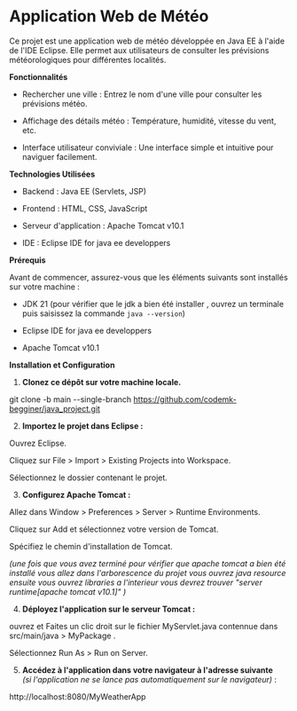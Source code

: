 # Application Web de Météo

Ce projet est une application web de météo développée en Java EE à l'aide de l'IDE Eclipse. Elle permet aux utilisateurs de consulter les prévisions météorologiques pour différentes localités.

__Fonctionnalités__

* Rechercher une ville : Entrez le nom d'une ville pour consulter les prévisions météo.

* Affichage des détails météo : Température, humidité, vitesse du vent, etc.

* Interface utilisateur conviviale : Une interface simple et intuitive pour naviguer facilement.


__Technologies Utilisées__

* Backend : Java EE (Servlets, JSP)

* Frontend : HTML, CSS, JavaScript

* Serveur d'application : Apache Tomcat v10.1

* IDE : Eclipse IDE for java ee developpers 




__Prérequis__

Avant de commencer, assurez-vous que les éléments suivants sont installés sur votre machine :

* JDK 21 (pour vérifier que le jdk a bien été installer , ouvrez un terminale puis saisissez la commande `java --version`)

* Eclipse IDE for java ee developpers

* Apache Tomcat v10.1




__Installation et Configuration__

1. __Clonez ce dépôt sur votre machine locale.__

git clone -b main --single-branch https://github.com/codemk-begginer/java_project.git




2. __Importez le projet dans Eclipse :__

Ouvrez Eclipse.

Cliquez sur File > Import > Existing Projects into Workspace.

Sélectionnez le dossier contenant le projet.



3. __Configurez Apache Tomcat :__

Allez dans Window > Preferences > Server > Runtime Environments.

Cliquez sur Add et sélectionnez votre version de Tomcat.

Spécifiez le chemin d'installation de Tomcat.  

*(une fois que vous avez terminé pour vérifier que apache tomcat a bien été installé vous allez dans l'arborescence du projet vous ouvrez java resource ensuite vous ouvrez libraries a l'interieur vous devrez trouver "server runtime[apache tomcat v10.1]" )*



4. __Déployez l'application sur le serveur Tomcat :__

ouvrez et Faites un clic droit sur le fichier MyServlet.java contennue dans src/main/java > MyPackage   .

Sélectionnez Run As > Run on Server.




5. __Accédez à l'application dans votre navigateur à l'adresse suivante__   
*(si l'application ne se lance pas automatiquement sur le navigateur)* :

http://localhost:8080/MyWeatherApp

